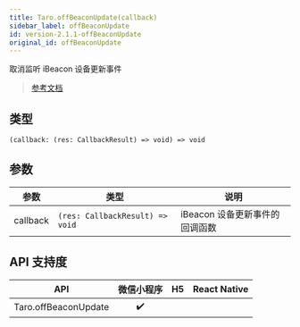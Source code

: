 ```yaml
---
title: Taro.offBeaconUpdate(callback)
sidebar_label: offBeaconUpdate
id: version-2.1.1-offBeaconUpdate
original_id: offBeaconUpdate
---
```


取消监听 iBeacon 设备更新事件

> [参考文档](https://developers.weixin.qq.com/miniprogram/dev/api/device/ibeacon/wx.offBeaconUpdate.html)

## 类型

```tsx
(callback: (res: CallbackResult) => void) => void
```

## 参数

<table>
  <thead>
    <tr>
      <th>参数</th>
      <th>类型</th>
      <th>说明</th>
    </tr>
  </thead>
  <tbody>
    <tr>
      <td>callback</td>
      <td><code>(res: CallbackResult) =&gt; void</code></td>
      <td>iBeacon 设备更新事件的回调函数</td>
    </tr>
  </tbody>
</table>

## API 支持度

| API | 微信小程序 | H5 | React Native |
| :---: | :---: | :---: | :---: |
| Taro.offBeaconUpdate | ✔️ |  |  |
